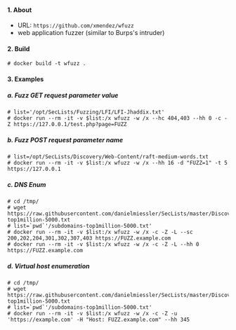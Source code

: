 #### 1. About
- URL: `https://github.com/xmendez/wfuzz`
- web application fuzzer (similar to Burps's intruder)

#### 2. Build
```
# docker build -t wfuzz .
```

#### 3. Examples 

##### a. Fuzz GET request parameter value
```
# list='/opt/SecLists/Fuzzing/LFI/LFI-Jhaddix.txt'
# docker run --rm -it -v $list:/x wfuzz -w /x --hc 404,403 --hh 0 -c -Z https://127.0.0.1/test.php?page=FUZZ
```

##### b. Fuzz POST request parameter name
```
# list=/opt/SecLists/Discovery/Web-Content/raft-medium-words.txt
# docker run --rm -it -v $list:/x wfuzz -w /x --hh 16 -d "FUZZ=1" -t 5 https://127.0.0.1
```

##### c. DNS Enum
```
# cd /tmp/
# wget https://raw.githubusercontent.com/danielmiessler/SecLists/master/Discovery/DNS/subdomains-top1million-5000.txt
# list=`pwd`'/subdomains-top1million-5000.txt'
# docker run --rm -it -v $list:/x wfuzz -w /x -c -Z -L --sc 200,202,204,301,302,307,403 https://FUZZ.example.com
# docker run --rm -it -v $list:/x wfuzz -w /x -c -Z -L --hh 0 https://FUZZ.example.com
```

##### d. Virtual host enumeration
```
# cd /tmp/
# wget https://raw.githubusercontent.com/danielmiessler/SecLists/master/Discovery/DNS/subdomains-top1million-5000.txt
# list=`pwd`'/subdomains-top1million-5000.txt'
# docker run --rm -it -v $list:/x wfuzz -w /x -c -Z -u 'https://example.com' -H "Host: FUZZ.example.com" --hh 345
```
